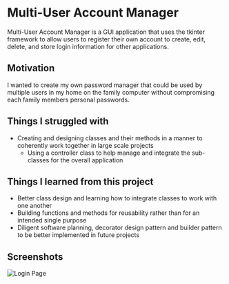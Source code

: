 # Multi-User Account Manager

Multi-User Account Manager is a GUI application that uses the tkinter framework to allow users to register their own account to create, edit, delete, and store login information for other applications.

## Motivation

I wanted to create my own password manager that could be used by multiple users in my home on the family computer without compromising each family members personal passwords.

## Things I struggled with

- Creating and designing classes and their methods in a manner to coherently work together in large scale projects
	- Using a controller class to help manage and integrate the sub-classes for the overall application

## Things I learned from this project

- Better class design and learning how to integrate classes to work with one another
- Building functions and methods for reusability rather than for an intended single purpose
- Diligent software planning, decorator design pattern and builder pattern to be better implemented in future projects

## Screenshots

![Login Page](https://imgur.com/0i8jNgH)
